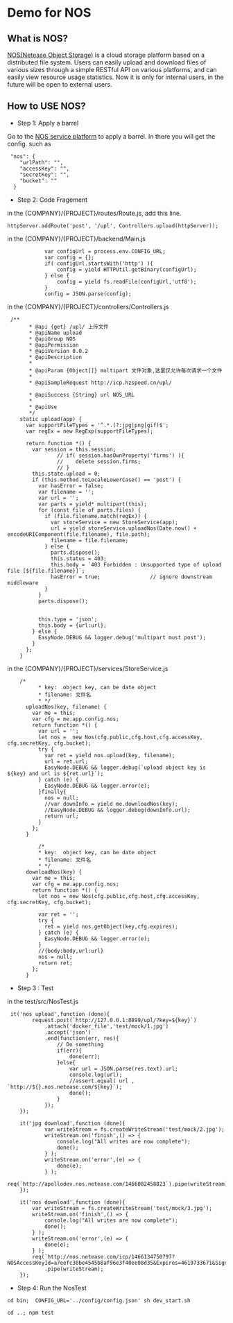 # Demo for NOS

## What is NOS?

[NOS(Netease Object Storage)](https://c.163.com) is a cloud storage platform based on a distributed file system. Users can easily upload and download files of various sizes through a simple RESTful API on various platforms, and can easily view resource usage statistics.
Now it is only for internal users, in the future will be open to external users.

## How to USE NOS?

* Step 1: Apply a barrel

Go to the [NOS service platform](https://c.163.com) to apply a barrel. In there you will get the config. such as

```
 "nos": {
    "urlPath": "",
    "accessKey": "",
    "secretKey": "",
    "bucket": ""
  }
```

* Step 2: Code Fragement

in the {COMPANY}/{PROJECT}/routes/Route.js, add this line.

```
httpServer.addRoute('post', '/upl', Controllers.upload(httpServer));
```

in the {COMPANY}/{PROJECT}/backend/Main.js

```
			var configUrl = process.env.CONFIG_URL;
            var config = {};
            if( configUrl.startsWith('http') ){
                config = yield HTTPUtil.getBinary(configUrl);
            } else {
                config = yield fs.readFile(configUrl,'utf8');
            }
            config = JSON.parse(config);
```
in the {COMPANY}/{PROJECT}/controllers/Controllers.js

```
 /**
       * @api {get} /upl/ 上传文件
       * @apiName upload
       * @apiGroup NOS
       * @apiPermission
       * @apiVersion 0.0.2
       * @apiDescription
       *
       * @apiParam {Object[]} multipart 文件对象,这里仅允许每次请求一个文件
       *
       * @apiSampleRequest http://icp.hzspeed.cn/upl/

       * @apiSuccess {String} url NOS_URL
       *
       * @apiUse
       */
    static upload(app) {
      var supportFileTypes = '^.*.(?:jpg|png|gif)$';
      var regEx = new RegExp(supportFileTypes);

      return function *() {
        var session = this.session;
                // if( session.hasOwnProperty('firms') ){
                //    delete session.firms;
                // }
        this.state.upload = 0;
        if (this.method.toLocaleLowerCase() == 'post') {
          var hasError = false;
          var filename = '';
          var url = '';
          var parts = yield* multipart(this);
          for (const file of parts.files) {
            if (file.filename.match(regEx)) {
              var storeService = new StoreService(app);
              url = yield storeService.uploadNos(Date.now() + encodeURIComponent(file.filename), file.path);
              filename = file.filename;
            } else {
              parts.dispose();
              this.status = 403;
              this.body = `403 Forbidden : Unsupported type of upload file [${file.filename}]`;
              hasError = true;                // ignore downstream middleware
            }
          }
          parts.dispose();


          this.type = 'json';
          this.body = {url:url};
        } else {
          EasyNode.DEBUG && logger.debug('multipart must post');
        }
      };
    }
```

in the {COMPANY}/{PROJECT}/services/StoreService.js

```
    /*
          * key:  object key, can be date object
          * filename: 文件名
          * */
      uploadNos(key, filename) {
        var me = this;
        var cfg = me.app.config.nos;
        return function *() {
          var url = '';
          let nos =  new Nos(cfg.public,cfg.host,cfg.accessKey, cfg.secretKey, cfg.bucket);
          try {
            var ret = yield nos.upload(key, filename);
            url = ret.url;
            EasyNode.DEBUG && logger.debug(`upload object key is ${key} and url is ${ret.url}`);
          } catch (e) {
            EasyNode.DEBUG && logger.error(e);
          }finally{
            nos = null;
            //var downInfo = yield me.downloadNos(key);
            //EasyNode.DEBUG && logger.debug(downInfo.url);
            return url;
          }
        };
      }

          /*
          * key:  object key, can be date object
          * filename: 文件名
          * */
      downloadNos(key) {
        var me = this;
        var cfg = me.app.config.nos;
        return function *() {
          let nos = new Nos(cfg.public,cfg.host,cfg.accessKey, cfg.secretKey, cfg.bucket);

          var ret = '';
          try {
            ret = yield nos.getObject(key,cfg.expires);
          } catch (e) {
            EasyNode.DEBUG && logger.error(e);
          }
          //{body:body,url:url}
          nos = null;
          return ret;
        };
      }
```

* Step 3 : Test

in the test/src/NosTest.js

```
 it('nos upload',function (done){
        request.post(`http://127.0.0.1:8899/upl/?key=${key}`)
            .attach('docker_file','test/mock/1.jpg')
            .accept('json')
            .end(function(err, res){
                // Do something
                if(err){
                    done(err);
                }else{
                    var url = JSON.parse(res.text).url;
                    console.log(url);
                    //assert.equal( url , `http://${}.nos.netease.com/${key}`);
                    done();
                }
            });
    });

    it('jpg download',function (done){
            var writeStream = fs.createWriteStream('test/mock/2.jpg');
            writeStream.on('finish',() => {
                console.log("All writes are now complete");
                done();
            } );
            writeStream.on('error',(e) => {
                done(e);
            } );
            req(`http://apollodev.nos.netease.com/1466082458823`).pipe(writeStream);
    });

    it('nos download',function (done){
        var writeStream = fs.createWriteStream('test/mock/3.jpg');
        writeStream.on('finish',() => {
            console.log("All writes are now complete");
            done();
        } );
        writeStream.on('error',(e) => {
            done(e);
        } );
        req(`http://nos.netease.com/icp/1466134750797?NOSAccessKeyId=a7eefc30be4545b8af96e3f40ee08d35&Expires=4619733671&Signature=5G29u2KoZPxltl7GTG60TPtkZQ3EjD0LT7DqJoFuOJQ%3D`)
            .pipe(writeStream);
    });
```

* Step 4: Run the NosTest

```
cd bin;  CONFIG_URL='../config/config.json' sh dev_start.sh

cd ..; npm test
```